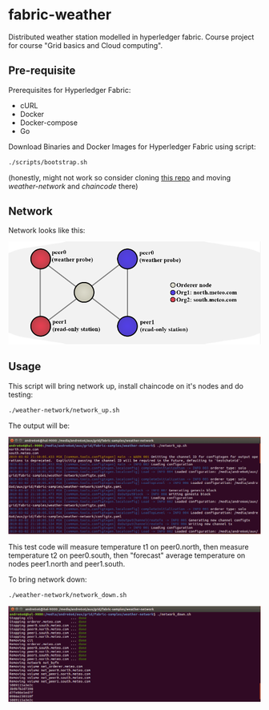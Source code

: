 # fabric-weather
Distributed weather station modelled in hyperledger fabric. 
Course project for course "Grid basics and Cloud computing".

## Pre-requisite
Prerequisites for Hyperledger Fabric:
* cURL
* Docker
* Docker-compose
* Go

Download Binaries and Docker Images for Hyperledger Fabric using script:
```bash
./scripts/bootstrap.sh
```
(honestly, might not work so consider cloning [this repo](https://github.com/hyperledger/fabric-samples) and moving *weather-network* and *chaincode* there)

## Network
Network looks like this:

![Here goes scheme](docs/net.png)

## Usage
This script will bring network up, install chaincode on it's nodes and do testing:
```bash
./weather-network/network_up.sh
```
The output will be:

![Here goes gif](docs/cli_up.gif)

This test code will measure temperature t1 on peer0.north, then measure temperature t2 on peer0.south, then "forecast" average temperature on nodes peer1.north and peer1.south.

To bring network down:
```bash
./weather-network/network_down.sh
```

![Here goes gif 2](docs/cli_down.gif)
